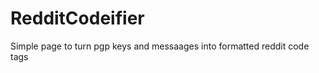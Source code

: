 RedditCodeifier
===============

Simple page to turn pgp keys and messaages into formatted reddit code tags
